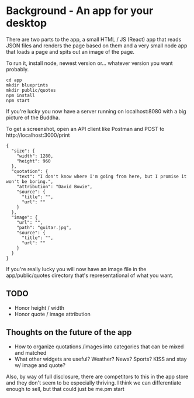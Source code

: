 # Background - An app for your desktop
There are two parts to the app, a small HTML / JS (React) app that reads JSON files and renders the page based on them and a very small node app that loads a page and spits out an image of the page.

To run it, install node, newest version or... whatever version you want probably.

```
cd app
mkdir blueprints
mkdir public/quotes
npm install
npm start
```
If you're lucky you now have a server running on localhost:8080 with a big picture of the Buddha.

To get a screenshot, open an API client like Postman and POST to http://localhost:3000/print
```
{
  "size": {
    "width": 1280,
    "height": 960
  },
  "quotation": {
    "text": "I don't know where I'm going from here, but I promise it won't be boring.",
    "attribution": "David Bowie",
    "source": {
      "title": "",
      "url": ""
    }
  },
  "image": {
    "url": "",
    "path": "guitar.jpg",
    "source": {
      "title": "",
      "url": ""
    }
  }
}
```

If you're really lucky you will now have an image file in the app/public/quotes directory that's representational of what you want.

## TODO
* Honor height / width
* Honor quote / image attribution

## Thoughts on the future of the app
- How to organize quotations /images into categories that can be mixed and matched
- What other widgets are useful? Weather? News? Sports? KISS and stay w/ image and quote?

Also, by way of full disclosure, there are competitors to this in the app store and they don't seem to be especially thriving. I think we can differentiate enough to sell, but that could just be me.pm start
